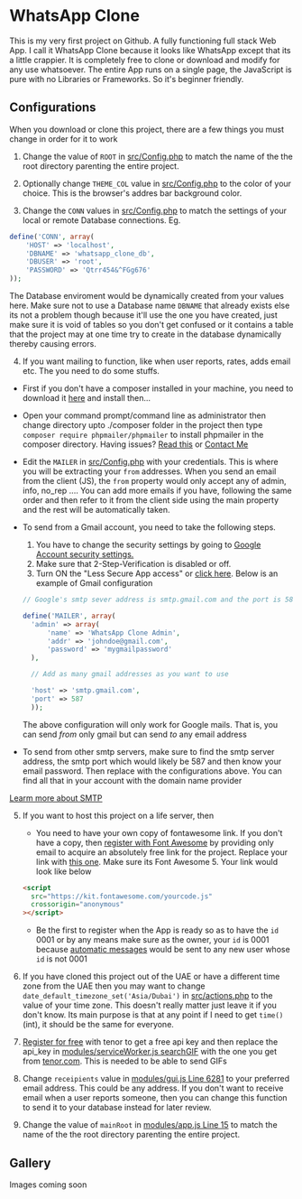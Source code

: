 # WhatsApp Clone

This is my very first project on Github. A fully functioning full stack Web App.
I call it WhatsApp Clone because it looks like WhatsApp except that its a little crappier.
It is completely free to clone or download and modify for any use whatsoever.
The entire App runs on a single page, the JavaScript is pure with no Libraries or Frameworks. So it's beginner friendly.

## Configurations

When you download or clone this project, there are a few things you must change in order for it to work

1. Change the value of `ROOT` in [src/Config.php](https://github.com/julius-ek-hub/whatsapp-clone/blob/b6a90a955782b8ea92fb90b4ae74ccc7f145b587/src/Config.php#L2 "root") to match the name of the the root directory parenting the entire project.

2. Optionally change `THEME_COL` value in [src/Config.php](https://github.com/julius-ek-hub/whatsapp-clone/blob/b6a90a955782b8ea92fb90b4ae74ccc7f145b587/src/Config.php#L4 "THEME_COL") to the color of your choice. This is the browser's addres bar background color.

3. Change the `CONN` values in [src/Config.php](https://github.com/julius-ek-hub/whatsapp-clone/blob/b6a90a955782b8ea92fb90b4ae74ccc7f145b587/src/Config.php#L9 "Config.php") to match the settings of your local or remote Database connections. Eg.

```php
define('CONN', array(
    'HOST' => 'localhost',
    'DBNAME' => 'whatsapp_clone_db',
    'DBUSER' => 'root',
    'PASSWORD' => 'Qtrr454&^FGg676'
));
```

The Database enviroment would be dynamically created from your values here. Make sure not to use a Database name `DBNAME` that already exists else its not a problem though because it'll use the one you have created, just make sure it is void of tables so you don't get confused or it contains a table that the project may at one time try to create in the database dynamically thereby causing errors.

4. If you want mailing to function, like when user reports, rates, adds email etc. The you need to do some stuffs.

- First if you don't have a composer installed in your machine, you need to download it [here](https://getcomposer.org/Composer-Setup.exe "Get composer") and install then...
- Open your command prompt/command line as administrator then change directory upto ./composer folder in the project then type `composer require phpmailer/phpmailer` to install phpmailer in the composer directory. Having issues? [Read this](https://github.com/PHPMailer/PHPMailer "phpmailer") or [Contact Me](https://github.com/PHPMailer/PHPMailer)
- Edit the `MAILER` in [src/Config.php](https://github.com/julius-ek-hub/whatsapp-clone/blob/3687fbc7055834e6d6e0fe078915a50d244dd0e2/src/Config.php#L23 "MAILER") with your credentials. This is where you will be extracting your `from` addresses. When you send an email from the client (JS), the `from` property would only accept any of admin, info, no_rep .... You can add more emails if you have, following the same order and then refer to it from the client side using the main property and the rest will be automatically taken.
- To send from a Gmail account, you need to take the following steps.

  1. You have to change the security settings by going to [Google Account security settings.](https://myaccount.google.com/intro/security "Google Account security settings")
  2. Make sure that 2-Step-Verification is disabled or off.
  3. Turn ON the "Less Secure App access" or [click here](https://myaccount.google.com/intro/security "Turn ON Less Secure App"). Below is an example of Gmail configuration

  ```php
  // Google's smtp sever address is smtp.gmail.com and the port is 587. This port may likely be the same for all smtp severs

  define('MAILER', array(
    'admin' => array(
        'name' => 'WhatsApp Clone Admin',
        'addr' => 'johndoe@gmail.com',
        'password' => 'mygmailpassword'
    ),

    // Add as many gmail addresses as you want to use

    'host' => 'smtp.gmail.com',
    'port' => 587
    ));
  ```

  The above configuration will only work for Google mails. That is, you can send _from_ only gmail but can send _to_ any email address

- To send from other smtp servers, make sure to find the smtp server address, the smtp port which would likely be 587 and then know your email password. Then replace with the configurations above. You can find all that in your account with the domain name provider

[Learm more about SMTP](https://www.pepipost.com/blog/what-is-smtp)

5. If you want to host this project on a life server, then

   - You need to have your own copy of fontawesome link. If you don't have a copy, then [register with Font Awesome](https://fontawesome.com/start "font awesome") by providing only email to acquire an absolutely free link for the project. Replace your link with [this one](https://github.com/julius-ek-hub/whatsapp-clone/blob/b6a90a955782b8ea92fb90b4ae74ccc7f145b587/src/Config.php#L92 "font awesome"). Make sure its Font Awesome 5. Your link would look like below

   ```html
   <script
     src="https://kit.fontawesome.com/yourcode.js"
     crossorigin="anonymous"
   ></script>
   ```

   - Be the first to register when the App is ready so as to have the `id` 0001 or by any means make sure as the owner, your `id` is 0001 because [automatic messages](https://github.com/julius-ek-hub/whatsapp-clone/blob/3687fbc7055834e6d6e0fe078915a50d244dd0e2/modules/gui.js#L1600 "autoWelcomeMessage") would be sent to any new user whose `id` is not 0001

6. If you have cloned this project out of the UAE or have a different time zone from the UAE then you may want to change `date_default_timezone_set('Asia/Dubai')` in [src/actions.php](https://github.com/julius-ek-hub/whatsapp-clone/blob/3687fbc7055834e6d6e0fe078915a50d244dd0e2/src/actions.php#L2 "Time zone") to the value of your time zone. This doesn't really matter just leave it if you don't know. Its main purpose is that at any point if I need to get `time()` (int), it should be the same for everyone.
7. [Register for free](https://www.tenor.com "Tenor GIF") with tenor to get a free api key and then replace the api_key in [modules/serviceWorker.js searchGIF](https://github.com/julius-ek-hub/whatsapp-clone/blob/3687fbc7055834e6d6e0fe078915a50d244dd0e2/modules/seviceWorker.js#L833 "searchGIF") with the one you get from [tenor.com](https://www.tenor.com "Tenor GIF"). This is needed to be able to send GIFs
8. Change `receipients` value in [modules/gui.js Line 6281](https://github.com/julius-ek-hub/whatsapp-clone/blob/3687fbc7055834e6d6e0fe078915a50d244dd0e2/modules/gui.js#L6281 "searchGIF") to your preferred email address. This could be any address. If you don't want to receive email when a user reports someone, then you can change this function to send it to your database instead for later review.
9. Change the value of `mainRoot` in [modules/app.js Line 15](https://github.com/julius-ek-hub/whatsapp-clone/blob/b6a90a955782b8ea92fb90b4ae74ccc7f145b587/app.js#L15 "mainRoot") to match the name of the the root directory parenting the entire project.

## Gallery

Images coming soon

